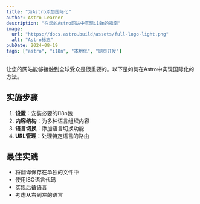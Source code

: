 ```yaml
---
title: "为Astro添加国际化"
author: Astro Learner
description: "在您的Astro网站中实现i18n的指南"
image:
  url: "https://docs.astro.build/assets/full-logo-light.png"
  alt: "Astro标志"
pubDate: 2024-08-19
tags: ["astro", "i18n", "本地化", "网页开发"]
---
```


让您的网站能够接触到全球受众是很重要的。以下是如何在Astro中实现国际化的方法。

## 实施步骤

1. **设置**：安装必要的i18n包
2. **内容结构**：为多种语言组织内容
3. **语言切换**：添加语言切换功能
4. **URL管理**：处理特定语言的路由

## 最佳实践

- 将翻译保存在单独的文件中
- 使用ISO语言代码
- 实现后备语言
- 考虑从右到左的语言
